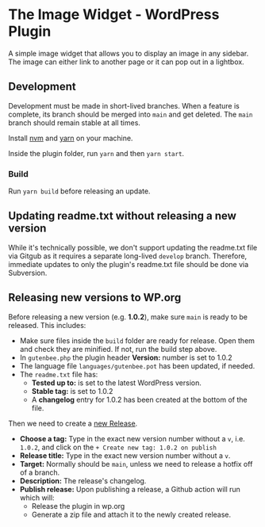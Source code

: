 # The Image Widget - WordPress Plugin
A simple image widget that allows you to display an image in any sidebar. The image can either link to another page or it can pop out in a lightbox.

## Development
Development must be made in short-lived branches. When a feature is complete, its branch should be merged into `main` and get deleted. The `main` branch should remain stable at all times.

Install [nvm](https://github.com/nvm-sh/nvm) and [yarn](https://yarnpkg.com/getting-started/install) on your machine.

Inside the plugin folder, run `yarn` and then `yarn start`.

### Build
Run `yarn build` before releasing an update.

## Updating readme.txt without releasing a new version
While it's technically possible, we don't support updating the readme.txt file via Gitgub as it requires a separate long-lived `develop` branch.
Therefore, immediate updates to only the plugin's readme.txt file should be done via Subversion.

## Releasing new versions to WP.org
Before releasing a new version (e.g. **1.0.2**), make sure `main` is ready to be released. This includes:
- Make sure files inside the `build` folder are ready for release. Open them and check they are minified. If not, run the build step above.
- In `gutenbee.php` the plugin header **Version:** number is set to 1.0.2
- The language file `languages/gutenbee.pot` has been updated, if needed.
- The `readme.txt` file has:
  - **Tested up to:** is set to the latest WordPress version.
  - **Stable tag:** is set to 1.0.2
  - A **changelog** entry for 1.0.2 has been created at the bottom of the file.

Then we need to create a [new Release](https://github.com/cssigniter/gutenbee/releases/new).
- **Choose a tag:** Type in the exact new version number without a `v`, i.e. `1.0.2`, and click on the `+ Create new tag: 1.0.2 on publish`
- **Release title:** Type in the exact new version number without a `v`.
- **Target:** Normally should be `main`, unless we need to release a hotfix off of a branch.
- **Description:** The release's changelog.
- **Publish release:** Upon publishing a release, a Github action will run which will:
  - Release the plugin in wp.org
  - Generate a zip file and attach it to the newly created release.
